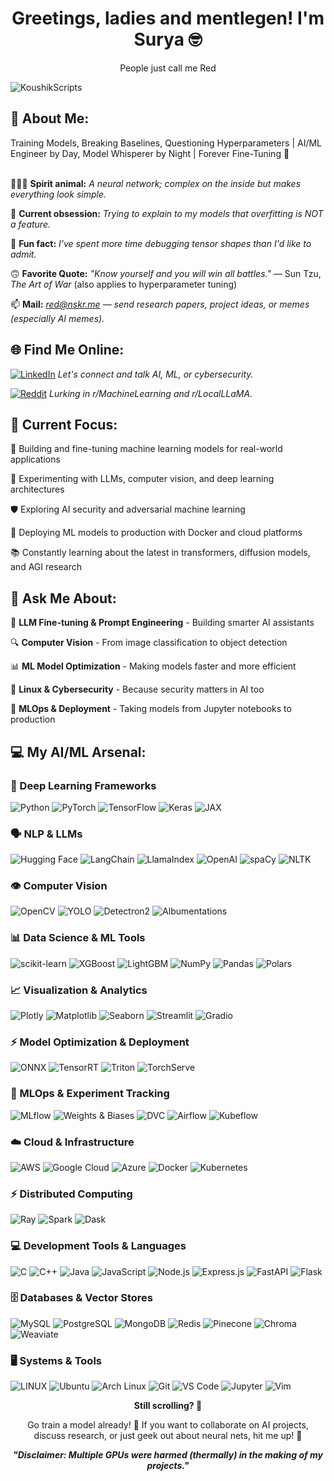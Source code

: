 <!-- Main Header -->
<h1 align="center"> Greetings, ladies and mentlegen! I'm Surya 🤓 </h1>
<p align="center">
  People just call me Red
</p>

<!-- Profile View Counter -->
<p align="left"> 
  <img src="https://komarev.com/ghpvc/?username=KoushikScripts&label=Profile%20views&color=0e75b6&style=flat" alt="KoushikScripts" /> 
</p>

<!-- 💫 About Me Section -->
## 💫 About Me:

Training Models, Breaking Baselines, Questioning Hyperparameters | AI/ML Engineer by Day, Model Whisperer by Night | Forever Fine-Tuning 🤖<br><br>


👨🏻‍💻 **Spirit animal:** *A neural network; complex on the inside but makes everything look simple.* <br>

🧠 **Current obsession:** *Trying to explain to my models that overfitting is NOT a feature.* <br>

👀 **Fun fact:** *I've spent more time debugging tensor shapes than I'd like to admit.* <br>

🙃 **Favorite Quote:** <i>"Know yourself and you will win all battles."</i> — Sun Tzu, *The Art of War* (also applies to hyperparameter tuning)

📫 **Mail:** *red@nskr.me* — _send research papers, project ideas, or memes (especially AI memes)._

<!-- 🌐 Social Links -->
## 🌐 Find Me Online:
[![LinkedIn](https://img.shields.io/badge/LinkedIn-%230077B5.svg?logo=linkedin&logoColor=white)](https://linkedin.com/in/suryakoushik) _Let's connect and talk AI, ML, or cybersecurity._

[![Reddit](https://img.shields.io/badge/Reddit-%23FF4500.svg?logo=Reddit&logoColor=white)](https://reddit.com/user/Mr_Semicolon) _Lurking in r/MachineLearning and r/LocalLLaMA._

<!-- 🤖 What I'm Working On -->
## 🤖 Current Focus:

🔬 Building and fine-tuning machine learning models for real-world applications

🧪 Experimenting with LLMs, computer vision, and deep learning architectures

🛡️ Exploring AI security and adversarial machine learning

🔧 Deploying ML models to production with Docker and cloud platforms

📚 Constantly learning about the latest in transformers, diffusion models, and AGI research

<!-- 💬 Ask Me About -->
## 💬 Ask Me About:

🤖 **LLM Fine-tuning & Prompt Engineering** - Building smarter AI assistants

🔍 **Computer Vision** - From image classification to object detection

📊 **ML Model Optimization** - Making models faster and more efficient

🐧 **Linux & Cybersecurity** - Because security matters in AI too

🚀 **MLOps & Deployment** - Taking models from Jupyter notebooks to production

<!-- 💻 Tech Stack Section -->
## 💻 My AI/ML Arsenal:

### 🧠 Deep Learning Frameworks
![Python](https://img.shields.io/badge/python-3670A0?style=flat&logo=python&logoColor=ffdd54) ![PyTorch](https://img.shields.io/badge/PyTorch-%23EE4C2C.svg?style=flat&logo=PyTorch&logoColor=white) ![TensorFlow](https://img.shields.io/badge/TensorFlow-%23FF6F00.svg?style=flat&logo=TensorFlow&logoColor=white) ![Keras](https://img.shields.io/badge/Keras-%23D00000.svg?style=flat&logo=Keras&logoColor=white) ![JAX](https://img.shields.io/badge/JAX-%23EE4C2C.svg?style=flat)

### 🗣️ NLP & LLMs
![Hugging Face](https://img.shields.io/badge/🤗%20Hugging%20Face-FFD21E?style=flat) ![LangChain](https://img.shields.io/badge/🦜%20LangChain-121212?style=flat) ![LlamaIndex](https://img.shields.io/badge/🦙%20LlamaIndex-6366F1?style=flat) ![OpenAI](https://img.shields.io/badge/OpenAI-412991?style=flat&logo=openai&logoColor=white) ![spaCy](https://img.shields.io/badge/spaCy-09A3D5?style=flat&logo=spacy&logoColor=white) ![NLTK](https://img.shields.io/badge/NLTK-154f3c?style=flat)

### 👁️ Computer Vision
![OpenCV](https://img.shields.io/badge/OpenCV-%235C3EE8.svg?style=flat&logo=opencv&logoColor=white) ![YOLO](https://img.shields.io/badge/YOLO-00FFFF?style=flat) ![Detectron2](https://img.shields.io/badge/Detectron2-3578E5?style=flat) ![Albumentations](https://img.shields.io/badge/Albumentations-FF6F00?style=flat)

### 📊 Data Science & ML Tools
![scikit-learn](https://img.shields.io/badge/scikit--learn-%23F7931E.svg?style=flat&logo=scikit-learn&logoColor=white) ![XGBoost](https://img.shields.io/badge/XGBoost-337ab7?style=flat) ![LightGBM](https://img.shields.io/badge/LightGBM-02569B?style=flat) ![NumPy](https://img.shields.io/badge/numpy-%23013243.svg?style=flat&logo=numpy&logoColor=white) ![Pandas](https://img.shields.io/badge/pandas-%23150458.svg?style=flat&logo=pandas&logoColor=white) ![Polars](https://img.shields.io/badge/Polars-CD792C?style=flat)

### 📈 Visualization & Analytics
![Plotly](https://img.shields.io/badge/Plotly-%233F4F75.svg?style=flat&logo=plotly&logoColor=white) ![Matplotlib](https://img.shields.io/badge/Matplotlib-%23F37626.svg?style=flat&logo=matplotlib&logoColor=white) ![Seaborn](https://img.shields.io/badge/Seaborn-%23444876.svg?style=flat) ![Streamlit](https://img.shields.io/badge/Streamlit-FF4B4B?style=flat&logo=streamlit&logoColor=white) ![Gradio](https://img.shields.io/badge/Gradio-FB542B?style=flat)

### ⚡ Model Optimization & Deployment
![ONNX](https://img.shields.io/badge/ONNX-005CED?style=flat&logo=onnx&logoColor=white) ![TensorRT](https://img.shields.io/badge/TensorRT-76B900?style=flat&logo=nvidia&logoColor=white) ![Triton](https://img.shields.io/badge/Triton-76B900?style=flat&logo=nvidia&logoColor=white) ![TorchServe](https://img.shields.io/badge/TorchServe-EE4C2C?style=flat)

### 🔧 MLOps & Experiment Tracking
![MLflow](https://img.shields.io/badge/MLflow-0194E2?style=flat&logo=mlflow&logoColor=white) ![Weights & Biases](https://img.shields.io/badge/Weights%20&%20Biases-FFBE00?style=flat&logo=weightsandbiases&logoColor=black) ![DVC](https://img.shields.io/badge/DVC-13ADC7?style=flat) ![Airflow](https://img.shields.io/badge/Airflow-017CEE?style=flat&logo=apache-airflow&logoColor=white) ![Kubeflow](https://img.shields.io/badge/Kubeflow-326CE5?style=flat)

### ☁️ Cloud & Infrastructure
![AWS](https://img.shields.io/badge/AWS-%23FF9900.svg?style=flat&logo=amazon-aws&logoColor=white) ![Google Cloud](https://img.shields.io/badge/Google%20Cloud-%234285F4.svg?style=flat&logo=google-cloud&logoColor=white) ![Azure](https://img.shields.io/badge/Azure-%230072C6.svg?style=flat&logo=azure-devops&logoColor=white) ![Docker](https://img.shields.io/badge/docker-%230db7ed.svg?style=flat&logo=docker&logoColor=white) ![Kubernetes](https://img.shields.io/badge/kubernetes-%23326ce5.svg?style=flat&logo=kubernetes&logoColor=white)

### ⚡ Distributed Computing
![Ray](https://img.shields.io/badge/Ray-028CF0?style=flat) ![Spark](https://img.shields.io/badge/Apache%20Spark-E25A1C?style=flat&logo=apachespark&logoColor=white) ![Dask](https://img.shields.io/badge/Dask-FDA061?style=flat)

### 💻 Development Tools & Languages
![C](https://img.shields.io/badge/c-%2300599C.svg?style=flat&logo=c&logoColor=white) ![C++](https://img.shields.io/badge/c++-%2300599C.svg?style=flat&logo=c%2B%2B&logoColor=white) ![Java](https://img.shields.io/badge/java-%23ED8B00.svg?style=flat&logo=java&logoColor=white) ![JavaScript](https://img.shields.io/badge/javascript-%23323330.svg?style=flat&logo=javascript&logoColor=%23F7DF1E) ![Node.js](https://img.shields.io/badge/Node.js-%23339933.svg?style=flat&logo=node.js&logoColor=white) ![Express.js](https://img.shields.io/badge/Express.js-%23404d59.svg?style=flat) ![FastAPI](https://img.shields.io/badge/FastAPI-009688?style=flat&logo=fastapi&logoColor=white) ![Flask](https://img.shields.io/badge/Flask-000000?style=flat&logo=flask&logoColor=white)

### 🗄️ Databases & Vector Stores
![MySQL](https://img.shields.io/badge/mysql-%2300f.svg?style=flat&logo=mysql&logoColor=white) ![PostgreSQL](https://img.shields.io/badge/PostgreSQL-316192?style=flat&logo=postgresql&logoColor=white) ![MongoDB](https://img.shields.io/badge/MongoDB-%234ea94b.svg?style=flat&logo=mongodb&logoColor=white) ![Redis](https://img.shields.io/badge/Redis-DC382D?style=flat&logo=redis&logoColor=white) ![Pinecone](https://img.shields.io/badge/Pinecone-000000?style=flat) ![Chroma](https://img.shields.io/badge/Chroma-FF6F00?style=flat) ![Weaviate](https://img.shields.io/badge/Weaviate-6FD086?style=flat)

### 🖥️ Systems & Tools
![LINUX](https://img.shields.io/badge/Linux-FCC624?style=flat&logo=linux&logoColor=black) ![Ubuntu](https://img.shields.io/badge/Ubuntu-%23E95420.svg?style=flat&logo=ubuntu&logoColor=white) ![Arch Linux](https://img.shields.io/badge/Arch%20Linux-%231793D1.svg?style=flat&logo=arch-linux&logoColor=white) ![Git](https://img.shields.io/badge/Git-%23F05033.svg?style=flat&logo=git&logoColor=white) ![VS Code](https://img.shields.io/badge/VS%20Code-%23007ACC.svg?style=flat&logo=visual-studio-code&logoColor=white) ![Jupyter](https://img.shields.io/badge/Jupyter-%23F37626.svg?style=flat&logo=jupyter&logoColor=white) ![Vim](https://img.shields.io/badge/Vim-019733?style=flat&logo=vim&logoColor=white)

<!-- Funny thing to impress  -->
<p align="center">
  <strong>Still scrolling? 🤖</strong>
</p>

<p align="center">
  Go train a model already! 🚀  
  If you want to collaborate on AI projects, discuss research, or just geek out about neural nets, hit me up! 🤝
</p>

<p align="center">
  <strong><em>"Disclaimer: Multiple GPUs were harmed (thermally) in the making of my projects."</em></strong>
</p>
